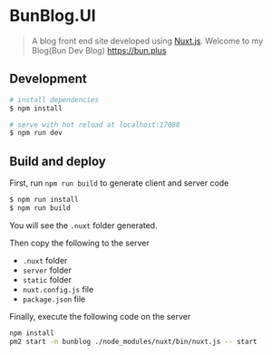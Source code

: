 # BunBlog.UI

> A blog front end site developed using [Nuxt.js](https://nuxtjs.org). Welcome to my Blog(Bun Dev Blog) https://bun.plus

## Development
```bash
# install dependencies
$ npm install

# serve with hot reload at localhost:17088
$ npm run dev
```

## Build and deploy
First, run `npm run build` to generate client and server code

``` bash
$ npm run install
$ npm run build
```

You will see the `.nuxt` folder generated.  

Then copy the following to the server
- `.nuxt` folder
- `server` folder
- `static` folder
- `nuxt.config.js` file
- `package.json` file

Finally, execute the following code on the server

```bash
npm install
pm2 start -n bunblog ./node_modules/nuxt/bin/nuxt.js -- start
```